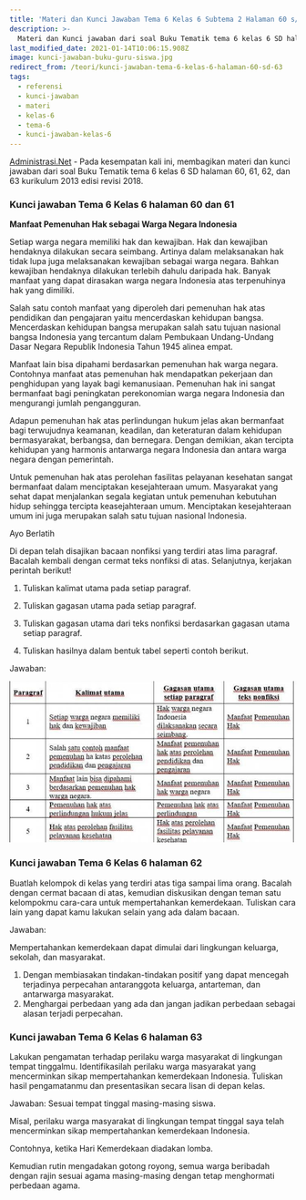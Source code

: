 ```yaml
---
title: 'Materi dan Kunci Jawaban Tema 6 Kelas 6 Subtema 2 Halaman 60 s/d 63'
description: >-
  Materi dan Kunci jawaban dari soal Buku Tematik tema 6 kelas 6 SD halaman 60, 61, 62, dan 63 kurikulum 2013 edisi revisi 2018.
last_modified_date: 2021-01-14T10:06:15.908Z
image: kunci-jawaban-buku-guru-siswa.jpg
redirect_from: /teori/kunci-jawaban-tema-6-kelas-6-halaman-60-sd-63
tags:
  - referensi
  - kunci-jawaban
  - materi
  - kelas-6
  - tema-6
  - kunci-jawaban-kelas-6
---
```



[Administrasi.Net](https://administrasi.net "Administrasi.Net") - Pada kesempatan kali ini, membagikan materi dan kunci jawaban dari soal Buku Tematik tema 6 kelas 6 SD halaman 60, 61, 62, dan 63 kurikulum 2013 edisi revisi 2018.

### Kunci jawaban Tema 6 Kelas 6 halaman 60 dan 61

**Manfaat Pemenuhan Hak sebagai Warga Negara Indonesia**

Setiap warga negara memiliki hak dan kewajiban. Hak dan kewajiban hendaknya dilakukan secara seimbang. Artinya dalam melaksanakan hak tidak lupa juga melaksanakan kewajiban sebagai warga negara. Bahkan kewajiban hendaknya dilakukan terlebih dahulu daripada hak. Banyak manfaat yang dapat dirasakan warga negara Indonesia atas terpenuhinya hak yang dimiliki.

Salah satu contoh manfaat yang diperoleh dari pemenuhan hak atas pendidikan dan pengajaran yaitu mencerdaskan kehidupan bangsa. Mencerdaskan kehidupan bangsa merupakan salah satu tujuan nasional bangsa Indonesia yang tercantum dalam Pembukaan Undang-Undang Dasar Negara Republik Indonesia Tahun 1945 alinea empat.

Manfaat lain bisa dipahami berdasarkan pemenuhan hak warga negara. Contohnya manfaat atas pemenuhan hak mendapatkan pekerjaan dan penghidupan yang layak bagi kemanusiaan. Pemenuhan hak ini sangat bermanfaat bagi peningkatan perekonomian warga negara Indonesia dan mengurangi jumlah pengangguran.

Adapun pemenuhan hak atas perlindungan hukum jelas akan bermanfaat bagi terwujudnya keamanan, keadilan, dan keteraturan dalam kehidupan bermasyarakat, berbangsa, dan bernegara. Dengan demikian, akan tercipta kehidupan yang harmonis antarwarga negara Indonesia dan antara warga negara dengan pemerintah.

Untuk pemenuhan hak atas perolehan fasilitas pelayanan kesehatan sangat bermanfaat dalam menciptakan kesejahteraan umum. Masyarakat yang sehat dapat menjalankan segala kegiatan untuk pemenuhan kebutuhan hidup sehingga tercipta keasejahteraan umum. Menciptakan kesejahteraan umum ini juga merupakan salah satu tujuan nasional Indonesia.

Ayo Berlatih

Di depan telah disajikan bacaan nonfiksi yang terdiri atas lima paragraf. Bacalah kembali dengan cermat teks nonfiksi di atas. Selanjutnya, kerjakan perintah berikut!

1. Tuliskan kalimat utama pada setiap paragraf.

2. Tuliskan gagasan utama pada setiap paragraf.

3. Tuliskan gagasan utama dari teks nonfiksi berdasarkan gagasan utama setiap paragraf.

4. Tuliskan hasilnya dalam bentuk tabel seperti contoh berikut.

Jawaban:

![Kunci jawaban soal tema 6](/img/jawaban-soal-tema-6.jpg "Kunci jawaban soal tema 6")

### Kunci jawaban Tema 6 Kelas 6 halaman 62

Buatlah kelompok di kelas yang terdiri atas tiga sampai lima orang. Bacalah dengan cermat bacaan di atas, kemudian diskusikan dengan teman satu kelompokmu cara-cara untuk mempertahankan kemerdekaan. Tuliskan cara lain yang dapat kamu lakukan selain yang ada dalam bacaan.

Jawaban:

Mempertahankan kemerdekaan dapat dimulai dari lingkungan keluarga, sekolah, dan masyarakat.
1. Dengan membiasakan tindakan-tindakan positif yang dapat mencegah terjadinya perpecahan antaranggota keluarga, antarteman, dan antarwarga masyarakat.
2. Menghargai perbedaan yang ada dan jangan jadikan perbedaan sebagai alasan terjadi perpecahan.

### Kunci jawaban Tema 6 Kelas 6 halaman 63

Lakukan pengamatan terhadap perilaku warga masyarakat di lingkungan tempat tinggalmu. Identifikasilah perilaku warga masyarakat yang mencerminkan sikap mempertahankan kemerdekaan Indonesia. Tuliskan hasil pengamatanmu dan presentasikan secara lisan di depan kelas.

Jawaban:
Sesuai tempat tinggal masing-masing siswa.

Misal, perilaku warga masyarakat di lingkungan tempat tinggal saya telah mencerminkan sikap mempertahankan kemerdekaan Indonesia.

Contohnya, ketika Hari Kemerdekaan diadakan lomba.

Kemudian rutin mengadakan gotong royong, semua warga beribadah dengan rajin sesuai agama masing-masing dengan tetap menghormati perbedaan agama.
